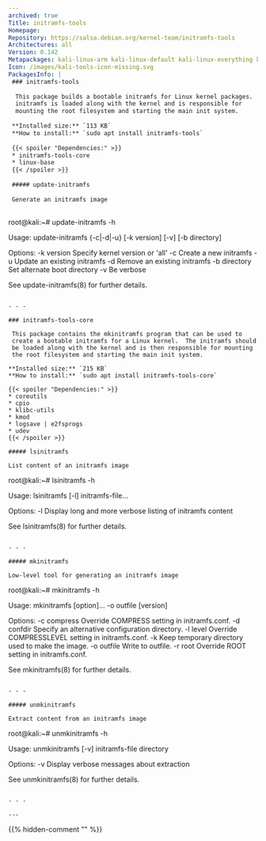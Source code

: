 ```yaml
---
archived: true
Title: initramfs-tools
Homepage: 
Repository: https://salsa.debian.org/kernel-team/initramfs-tools
Architectures: all
Version: 0.142
Metapackages: kali-linux-arm kali-linux-default kali-linux-everything kali-linux-headless kali-linux-large kali-linux-nethunter 
Icon: /images/kali-tools-icon-missing.svg
PackagesInfo: |
 ### initramfs-tools
 
  This package builds a bootable initramfs for Linux kernel packages.  The
  initramfs is loaded along with the kernel and is responsible for
  mounting the root filesystem and starting the main init system.
 
 **Installed size:** `113 KB`  
 **How to install:** `sudo apt install initramfs-tools`  
 
 {{< spoiler "Dependencies:" >}}
 * initramfs-tools-core 
 * linux-base
 {{< /spoiler >}}
 
 ##### update-initramfs
 
 Generate an initramfs image
 
 ```
 root@kali:~# update-initramfs -h
 
 Usage: update-initramfs {-c|-d|-u} [-k version] [-v] [-b directory]
 
 Options:
  -k version	Specify kernel version or 'all'
  -c		Create a new initramfs
  -u		Update an existing initramfs
  -d		Remove an existing initramfs
  -b directory	Set alternate boot directory
  -v		Be verbose
 
 See update-initramfs(8) for further details.
 
 ```
 
 - - -
 
 ### initramfs-tools-core
 
  This package contains the mkinitramfs program that can be used to
  create a bootable initramfs for a Linux kernel.  The initramfs should
  be loaded along with the kernel and is then responsible for mounting
  the root filesystem and starting the main init system.
 
 **Installed size:** `215 KB`  
 **How to install:** `sudo apt install initramfs-tools-core`  
 
 {{< spoiler "Dependencies:" >}}
 * coreutils 
 * cpio 
 * klibc-utils 
 * kmod
 * logsave | e2fsprogs 
 * udev
 {{< /spoiler >}}
 
 ##### lsinitramfs
 
 List content of an initramfs image
 
 ```
 root@kali:~# lsinitramfs -h
 
 Usage: lsinitramfs [-l] initramfs-file...
 
 Options:
   -l   Display long and more verbose listing of initramfs content
 
 See lsinitramfs(8) for further details.
 
 ```
 
 - - -
 
 ##### mkinitramfs
 
 Low-level tool for generating an initramfs image
 
 ```
 root@kali:~# mkinitramfs -h
 
 Usage: mkinitramfs [option]... -o outfile [version]
 
 Options:
   -c compress	Override COMPRESS setting in initramfs.conf.
   -d confdir	Specify an alternative configuration directory.
   -l level	Override COMPRESSLEVEL setting in initramfs.conf.
   -k		Keep temporary directory used to make the image.
   -o outfile	Write to outfile.
   -r root	Override ROOT setting in initramfs.conf.
 
 See mkinitramfs(8) for further details.
 
 ```
 
 - - -
 
 ##### unmkinitramfs
 
 Extract content from an initramfs image
 
 ```
 root@kali:~# unmkinitramfs -h
 
 Usage: unmkinitramfs [-v] initramfs-file directory
 
 Options:
   -v   Display verbose messages about extraction
 
 See unmkinitramfs(8) for further details.
 
 ```
 
 - - -
 
---
```

{{% hidden-comment "<!--Do not edit anything above this line-->" %}}
